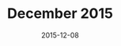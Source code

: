 ---
title:  "December 2015"
date:   2015-12-08
meetup_id: "227098884"
meetup_url: "https://www.meetup.com/CocoaHeads-Montreal/events/227098884/"
speakers:
  - name: "Shelley Tran"
    title: "The Hook Model"
    twitter: ShelleyTran
    slides_url: "https://cocoaheadsmontreal.s3.amazonaws.com/2015-12-08/hook_model_V2.pdf"
  - name: "Frank Courville"
    title: "Freelancing: Starting and Succeeding"
    twitter: frankacy
---